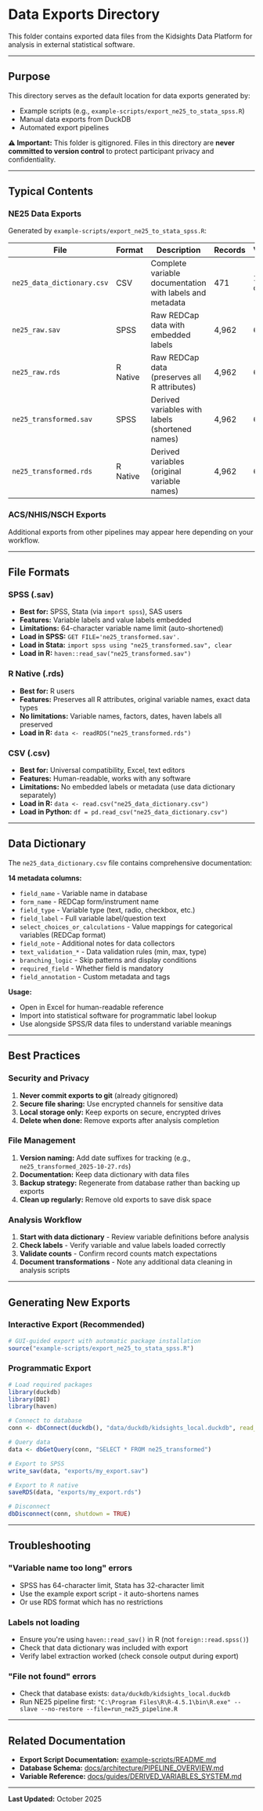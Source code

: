 # Data Exports Directory

This folder contains exported data files from the Kidsights Data Platform for analysis in external statistical software.

---

## Purpose

This directory serves as the default location for data exports generated by:
- Example scripts (e.g., `example-scripts/export_ne25_to_stata_spss.R`)
- Manual data exports from DuckDB
- Automated export pipelines

**⚠️ Important:** This folder is gitignored. Files in this directory are **never committed to version control** to protect participant privacy and confidentiality.

---

## Typical Contents

### NE25 Data Exports

Generated by `example-scripts/export_ne25_to_stata_spss.R`:

| File | Format | Description | Records | Variables |
|------|--------|-------------|---------|-----------|
| `ne25_data_dictionary.csv` | CSV | Complete variable documentation with labels and metadata | 471 | 14 columns |
| `ne25_raw.sav` | SPSS | Raw REDCap data with embedded labels | 4,962 | 6 |
| `ne25_raw.rds` | R Native | Raw REDCap data (preserves all R attributes) | 4,962 | 6 |
| `ne25_transformed.sav` | SPSS | Derived variables with labels (shortened names) | 4,962 | 641 |
| `ne25_transformed.rds` | R Native | Derived variables (original variable names) | 4,962 | 641 |

### ACS/NHIS/NSCH Exports

Additional exports from other pipelines may appear here depending on your workflow.

---

## File Formats

### SPSS (.sav)
- **Best for:** SPSS, Stata (via `import spss`), SAS users
- **Features:** Variable labels and value labels embedded
- **Limitations:** 64-character variable name limit (auto-shortened)
- **Load in SPSS:** `GET FILE='ne25_transformed.sav'.`
- **Load in Stata:** `import spss using "ne25_transformed.sav", clear`
- **Load in R:** `haven::read_sav("ne25_transformed.sav")`

### R Native (.rds)
- **Best for:** R users
- **Features:** Preserves all R attributes, original variable names, exact data types
- **No limitations:** Variable names, factors, dates, haven labels all preserved
- **Load in R:** `data <- readRDS("ne25_transformed.rds")`

### CSV (.csv)
- **Best for:** Universal compatibility, Excel, text editors
- **Features:** Human-readable, works with any software
- **Limitations:** No embedded labels or metadata (use data dictionary separately)
- **Load in R:** `data <- read.csv("ne25_data_dictionary.csv")`
- **Load in Python:** `df = pd.read_csv("ne25_data_dictionary.csv")`

---

## Data Dictionary

The `ne25_data_dictionary.csv` file contains comprehensive documentation:

**14 metadata columns:**
- `field_name` - Variable name in database
- `form_name` - REDCap form/instrument name
- `field_type` - Variable type (text, radio, checkbox, etc.)
- `field_label` - Full variable label/question text
- `select_choices_or_calculations` - Value mappings for categorical variables (REDCap format)
- `field_note` - Additional notes for data collectors
- `text_validation_*` - Data validation rules (min, max, type)
- `branching_logic` - Skip patterns and display conditions
- `required_field` - Whether field is mandatory
- `field_annotation` - Custom metadata and tags

**Usage:**
- Open in Excel for human-readable reference
- Import into statistical software for programmatic label lookup
- Use alongside SPSS/R data files to understand variable meanings

---

## Best Practices

### Security and Privacy

1. **Never commit exports to git** (already gitignored)
2. **Secure file sharing:** Use encrypted channels for sensitive data
3. **Local storage only:** Keep exports on secure, encrypted drives
4. **Delete when done:** Remove exports after analysis completion

### File Management

1. **Version naming:** Add date suffixes for tracking (e.g., `ne25_transformed_2025-10-27.rds`)
2. **Documentation:** Keep data dictionary with data files
3. **Backup strategy:** Regenerate from database rather than backing up exports
4. **Clean up regularly:** Remove old exports to save disk space

### Analysis Workflow

1. **Start with data dictionary** - Review variable definitions before analysis
2. **Check labels** - Verify variable and value labels loaded correctly
3. **Validate counts** - Confirm record counts match expectations
4. **Document transformations** - Note any additional data cleaning in analysis scripts

---

## Generating New Exports

### Interactive Export (Recommended)
```r
# GUI-guided export with automatic package installation
source("example-scripts/export_ne25_to_stata_spss.R")
```

### Programmatic Export
```r
# Load required packages
library(duckdb)
library(DBI)
library(haven)

# Connect to database
conn <- dbConnect(duckdb(), "data/duckdb/kidsights_local.duckdb", read_only = TRUE)

# Query data
data <- dbGetQuery(conn, "SELECT * FROM ne25_transformed")

# Export to SPSS
write_sav(data, "exports/my_export.sav")

# Export to R native
saveRDS(data, "exports/my_export.rds")

# Disconnect
dbDisconnect(conn, shutdown = TRUE)
```

---

## Troubleshooting

### "Variable name too long" errors
- SPSS has 64-character limit, Stata has 32-character limit
- Use the example export script - it auto-shortens names
- Or use RDS format which has no restrictions

### Labels not loading
- Ensure you're using `haven::read_sav()` in R (not `foreign::read.spss()`)
- Check that data dictionary was included with export
- Verify label extraction worked (check console output during export)

### "File not found" errors
- Check that database exists: `data/duckdb/kidsights_local.duckdb`
- Run NE25 pipeline first: `"C:\Program Files\R\R-4.5.1\bin\R.exe" --slave --no-restore --file=run_ne25_pipeline.R`

---

## Related Documentation

- **Export Script Documentation:** [example-scripts/README.md](../example-scripts/README.md)
- **Database Schema:** [docs/architecture/PIPELINE_OVERVIEW.md](../docs/architecture/PIPELINE_OVERVIEW.md)
- **Variable Reference:** [docs/guides/DERIVED_VARIABLES_SYSTEM.md](../docs/guides/DERIVED_VARIABLES_SYSTEM.md)

---

**Last Updated:** October 2025
